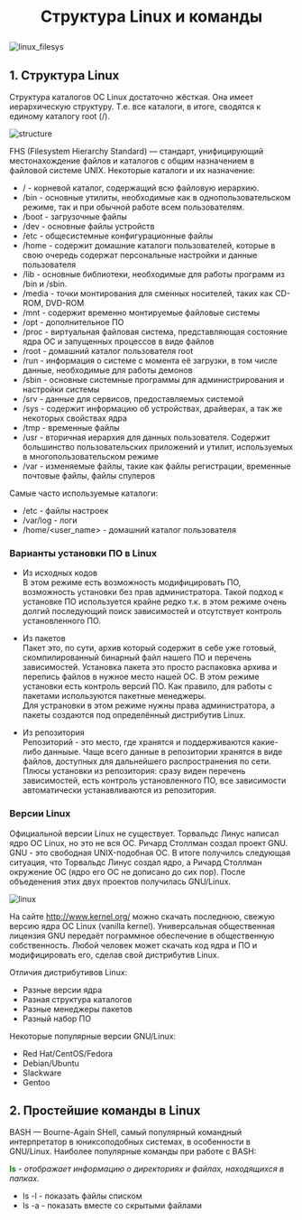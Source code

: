 # <p style="text-align: center">Структура Linux и команды</p>

<image src="./images/linux_filesys.jpg" alt="linux_filesys">

## 1. Структура Linux
Структура каталогов ОС Linux достаточно жёсткая. Она имеет иерархическую структуру. Т.е. все каталоги, в итоге, сводятся к единому каталогу root (/). 

<image src="./images/structure.jpg" alt="structure">

FHS (Filesystem Hierarchy Standard) — стандарт, унифицирующий местонахождение файлов и каталогов с общим назначением в файловой системе UNIX.
Некоторые каталоги и их назначение:
- / - корневой каталог, содержащий всю файловую иерархию.
- /bin - основные утилиты, необходимые как в однопользовательском режиме, так и при обычной работе всем пользователям.
 - /boot - загрузочные файлы
 - /dev - основные файлы устройств
 - /etc - общесистемные конфигурационные файлы
 - /home - содержит домашние каталоги пользователей, которые в свою очередь содержат персональные настройки и данные пользователя
 - /lib - основные библиотеки, необходимые для работы программ из /bin и /sbin.
 - /media - точки монтирования для сменных носителей, таких как CD-ROM, DVD-ROM
 - /mnt - содержит временно монтируемые файловые системы
 - /opt - дополнительное ПО
 - /proc - виртуальная файловая система, представляющая состояние ядра ОС и запущенных процессов в виде файлов
 - /root - домашний каталог пользователя root
 - /run - информация о системе с момента её загрузки, в том числе данные, необходимые для работы демонов
 - /sbin - основные системные программы для администрирования и настройки системы
 - /srv - данные для сервисов, предоставляемых системой
 - /sys - содержит информацию об устройствах, драйверах, а так же некоторых свойствах ядра
 - /tmp - временные файлы
 - /usr - вторичная иерархия для данных пользователя. Содержит большинство пользовательских приложений и утилит, используемых в многопользовательском режиме
- /var - изменяемые файлы, такие как файлы регистрации, временные почтовые файлы, файлы спулеров

Самые часто используемые каталоги:
- /etc - файлы настроек
- /var/log - логи
- /home/<user_name> - домашний каталог пользователя

### Варианты установки ПО в Linux
- Из исходных кодов  
В этом режиме есть возможность модифицировать ПО, возможность установки без прав администратора. Такой подход к установке ПО используется крайне редко т.к. в этом режиме очень долгий последующий поиск зависимостей и отсутствует контроль установленного ПО.

- Из пакетов  
Пакет это, по сути, архив который содержит в себе уже готовый, скомпилированный бинарный файл нашего ПО и перечень зависимостей. Установка пакета это просто распаковка архива и перепись файлов в нужное место нашей ОС. В этом режиме установки есть контроль версий ПО. Как правило, для работы с пакетами используются пакетные менеджеры.  
Для устрановки в этом режиме нужны права администратора, а пакеты создаются под определённый дистрибутив Linux.

- Из репозитория  
Репозиторий - это место, где хранятся и поддерживаются какие-либо данныые. Чаще всего данные в репозитории хранятся в виде файлов, доступных для дальнейшего распространения по сети.
Плюсы установки из репозитория: сразу виден перечень зависимостей, есть контроль установленного ПО, все зависимости автоматически устанавливаются из репозитория.

### Версии Linux
Официальной версии Linux не существует. Торвальдс Линус написал ядро ОС Linux, но это не вся ОС. Ричард Столлман создал проект GNU. GNU - это свободная UNIX-подобная ОС. В итоге получилсь следующая ситуация, что Торвальдс Линус создал ядро, а Ричард Столлман окружение ОС (ядро его ОС не дописано до сих пор). После объеденения этих двух проектов получилась GNU/Linux.

<image src="./images/gnu-linux.jpg" alt="linux">

На сайте http://www.kernel.org/ можно скачать последнюю, свежую версию ядра ОС Linux (vanilla kernel). Универсальная общественная лицензия GNU передаёт пограммное обеспечение в общественную собственность. Любой человек может скачать код ядра и ПО и модифицировать его, сделав свой дистрибутив Linux. 

Отличия дистрибутивов Linux:
- Разные версии ядра
- Разная структура каталогов
- Разные менеджеры пакетов
- Разный набор ПО

Некоторые популярные версии GNU/Linux:
- Red Hat/CentOS/Fedora
- Debian/Ubuntu
- Slackware
- Gentoo

## 2. Простейшие команды в Linux
BASH — Bourne-Again SHell, самый популярный командный интерпретатор в юниксоподобных системах, в особенности в GNU/Linux.
Наиболее популярные команды при работе с BASH:

<span style="color:green">**ls**</span> *- отображает информацию о директориях и файлах, находящихся в папках.*
- ls -l - показать файлы списком
- ls -a - показать вместе со скрытыми файлами
